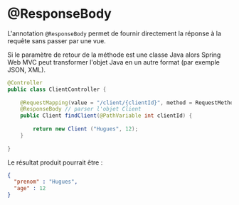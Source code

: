 # @ResponseBody

L'annotation `@ResponseBody` permet de fournir directement la réponse à la requête sans passer par une vue.

Si le paramètre de retour de la méthode est une classe Java alors Spring Web MVC peut transformer l'objet Java en un autre format (par exemple JSON, XML).
  
```java
@Controller
public class ClientController {
    
    @RequestMapping(value = "/client/{clientId}", method = RequestMethod.GET)
    @ResponseBody // parser l'objet Client
    public Client findClient(@PathVariable int clientId) {
        
        return new Client ("Hugues", 12);
    }
    
}
```

Le résultat produit pourrait être :

```json
{
  "prenom" : "Hugues",
  "age" : 12
}
```
